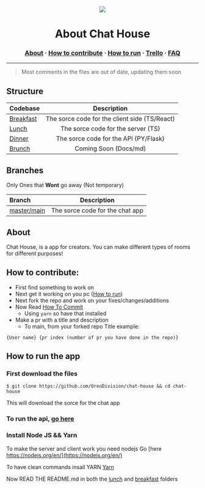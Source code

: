 <div align="center"><img src="https://static.thenounproject.com/png/2206184-200.png"></div>
<h1 align="center">About Chat House</h1>
<h3 align="center"><a href="#about">About</a> · <a href="#how-to-contribute">How to contribute</a> · <a href="#how-to-run-the-app">How to run</a> · <a href="https://trello.com/b/CCdaLcA9">Trello</a> · <a href="FAQ.md">FAQ</a></h3>

---

> Most comments in the files are out of date, updating them soon

## Structure

| Codebase               |                   Description                    |
| :--------------------- | :----------------------------------------------: |
| [Breakfast](breakfast/README.md) | The sorce code for the client side (TS/React) |
| [Lunch](lunch/README.md)         |      The sorce code for the server (TS)       |
| [Dinner](dinner/README.md)       |             The sorce code for the API (PY/Flask)             |
| [Brunch]()   |              Coming Soon (Docs/md)               |

## Branches

Only Ones that **Wont** go away (Not temporary)

| Branch                                                     |           Description           |
| :--------------------------------------------------------- | :-----------------------------: |
| [master/main](https://github.com/OreoDivision/chat-house/) | The sorce code for the chat app |

## About

Chat House, is a app for creators. You can make different types of rooms for different purposes!

## How to contribute:

- First find something to work on
- Next get it working on you pc ([How to run](#how-to-run-the-app))
- Next fork the repo and work on your fixes/changes/additions
- Now Read [How To Commit](HOW_TO_COMMIT.md)
  - Using `yarn` so have that installed
- Make a pr with a title and description
  - To main, from your forked repo
Title example:
```
{User name} {pr index (number of pr you have done in the repo)}
```

## How to run the app


### First download the files

```console
$ git clone https://github.com/OreoDivision/chat-house && cd chat-house
```

This will download the sorce for the chat app

### To run the api, [go here](https://github.com/OreoDivision/chat-house/blob/master/dinner/README.md)

### Install Node JS && Yarn

To make the server and client work you need nodejs
Go [here https://nodejs.org/en/](https://nodejs.org/en/)

To have clean commands insall YARN
[Yarn](https://classic.yarnpkg.com/en/docs/install)

Now READ THE README.md in both the [lunch](lunch/README.md) and [breakfast](breakfast/README.md) folders
